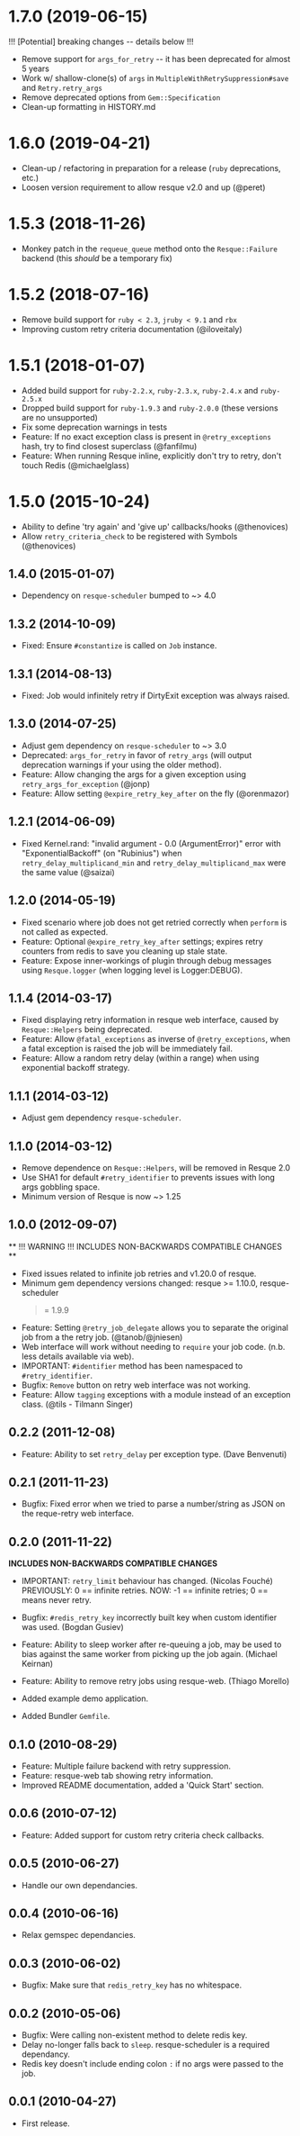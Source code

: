 # 1.7.0 (2019-06-15)

!!! [Potential] breaking changes -- details below !!!

* Remove support for `args_for_retry` -- it has been deprecated for almost 5
  years
* Work w/ shallow-clone(s) of `args` in `MultipleWithRetrySuppression#save` and
  `Retry.retry_args`
* Remove deprecated options from `Gem::Specification`
* Clean-up formatting in HISTORY.md

# 1.6.0 (2019-04-21)

* Clean-up / refactoring in preparation for a release (`ruby` deprecations,
  etc.)
* Loosen version requirement to allow resque v2.0 and up (@peret)

# 1.5.3 (2018-11-26)

* Monkey patch in the `requeue_queue` method onto the `Resque::Failure` backend
  (this _should_ be a temporary fix)

# 1.5.2 (2018-07-16)

* Remove build support for `ruby < 2.3`, `jruby < 9.1` and `rbx`
* Improving custom retry criteria documentation (@iloveitaly) 

# 1.5.1 (2018-01-07)

* Added build support for `ruby-2.2.x`, `ruby-2.3.x`, `ruby-2.4.x` and
  `ruby-2.5.x`
* Dropped build support for `ruby-1.9.3` and `ruby-2.0.0` (these versions are
  no unsupported)
* Fix some deprecation warnings in tests
* Feature: If no exact exception class is present in `@retry_exceptions` hash,
  try to find closest superclass (@fanfilmu)
* Feature: When running Resque inline, explicitly don't try to retry, don't
  touch Redis (@michaelglass)

# 1.5.0 (2015-10-24)

* Ability to define 'try again' and 'give up' callbacks/hooks (@thenovices)
* Allow `retry_criteria_check` to be registered with Symbols (@thenovices)

## 1.4.0 (2015-01-07)

* Dependency on `resque-scheduler` bumped to ~> 4.0

## 1.3.2 (2014-10-09)

* Fixed: Ensure `#constantize` is called on `Job` instance.

## 1.3.1 (2014-08-13)

* Fixed: Job would infinitely retry if DirtyExit exception was always raised.

## 1.3.0 (2014-07-25)

* Adjust gem dependency on `resque-scheduler` to ~> 3.0
* Deprecated: `args_for_retry` in favor of `retry_args` (will output deprecation
  warnings if your using the older method).
* Feature: Allow changing the args for a given exception using
  `retry_args_for_exception` (@jonp)
* Feature: Allow setting `@expire_retry_key_after` on the fly (@orenmazor)

## 1.2.1 (2014-06-09)

* Fixed Kernel.rand: "invalid argument - 0.0 (ArgumentError)" error with
  "ExponentialBackoff" (on "Rubinius") when `retry_delay_multiplicand_min` and
  `retry_delay_multiplicand_max` were the same value (@saizai)

## 1.2.0 (2014-05-19)

* Fixed scenario where job does not get retried correctly when `perform` is not
  called as expected.
* Feature: Optional `@expire_retry_key_after` settings; expires retry counters
  from redis to save you cleaning up stale state.
* Feature: Expose inner-workings of plugin through debug messages using
  `Resque.logger` (when logging level is Logger:DEBUG).

## 1.1.4 (2014-03-17)

* Fixed displaying retry information in resque web interface, caused by
  `Resque::Helpers` being deprecated.
* Feature: Allow `@fatal_exceptions` as inverse of `@retry_exceptions`, when
  a fatal exception is raised the job will be immediately fail.
* Feature: Allow a random retry delay (within a range) when using exponential
  backoff strategy.

## 1.1.1 (2014-03-12)

* Adjust gem dependency `resque-scheduler`.

## 1.1.0 (2014-03-12)

* Remove dependence on `Resque::Helpers`, will be removed in Resque 2.0
* Use SHA1 for default `#retry_identifier` to prevents issues with long args
  gobbling space.
* Minimum version of Resque is now ~> 1.25

## 1.0.0 (2012-09-07)

** !!! WARNING !!! INCLUDES NON-BACKWARDS COMPATIBLE CHANGES **

* Fixed issues related to infinite job retries and v1.20.0 of resque.
* Minimum gem dependency versions changed: resque >= 1.10.0, resque-scheduler
  >= 1.9.9
* Feature: Setting `@retry_job_delegate` allows you to separate the original job
  from a the retry job. (@tanob/@jniesen)
* Web interface will work without needing to `require` your job code. (n.b.
  less details available via web).
* IMPORTANT: `#identifier` method has been namespaced to `#retry_identifier`.
* Bugfix: `Remove` button on retry web interface was not working.
* Feature: Allow `tagging` exceptions with a module instead of an exception
  class. (@tils - Tilmann Singer)

## 0.2.2 (2011-12-08)

* Feature: Ability to set `retry_delay` per exception type. (Dave Benvenuti)

## 0.2.1 (2011-11-23)

* Bugfix: Fixed error when we tried to parse a number/string as JSON on the
  reque-retry web interface.

## 0.2.0 (2011-11-22)

**INCLUDES NON-BACKWARDS COMPATIBLE CHANGES**

* IMPORTANT: `retry_limit` behaviour has changed. (Nicolas Fouché)
    PREVIOUSLY: 0 == infinite retries.
           NOW: -1 == infinite retries; 0 == means never retry.

* Bugfix: `#redis_retry_key` incorrectly built key when custom identifier was
  used. (Bogdan Gusiev)
* Feature: Ability to sleep worker after re-queuing a job, may be used to bias
  against the same worker from picking up the job again. (Michael Keirnan)
* Feature: Ability to remove retry jobs using resque-web. (Thiago Morello)
* Added example demo application.
* Added Bundler `Gemfile`.

## 0.1.0 (2010-08-29)

* Feature: Multiple failure backend with retry suppression.
* Feature: resque-web tab showing retry information.
* Improved README documentation, added a 'Quick Start' section.

## 0.0.6 (2010-07-12)

* Feature: Added support for custom retry criteria check callbacks.

## 0.0.5 (2010-06-27)

* Handle our own dependancies.

## 0.0.4 (2010-06-16)

* Relax gemspec dependancies.

## 0.0.3 (2010-06-02)

* Bugfix: Make sure that `redis_retry_key` has no whitespace.

## 0.0.2 (2010-05-06)

* Bugfix: Were calling non-existent method to delete redis key.
* Delay no-longer falls back to `sleep`. resque-scheduler is a required
  dependancy.
* Redis key doesn't include ending colon `:` if no args were passed to the job.

## 0.0.1 (2010-04-27)

* First release.
